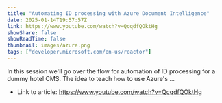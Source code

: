 ```yaml
---
title: "Automating ID processing with Azure Document Intelligence"
date: 2025-01-14T19:57:57Z
link: https://www.youtube.com/watch?v=QcqdfQOktHg
showShare: false
showReadTime: false
thumbnail: images/azure.png
tags: ["developer.microsoft.com/en-us/reactor"]
---
```

In this session we'll go over the flow for automation of ID processing for a dummy hotel CMS. The idea to teach how to use Azure's ...

- Link to article: https://www.youtube.com/watch?v=QcqdfQOktHg